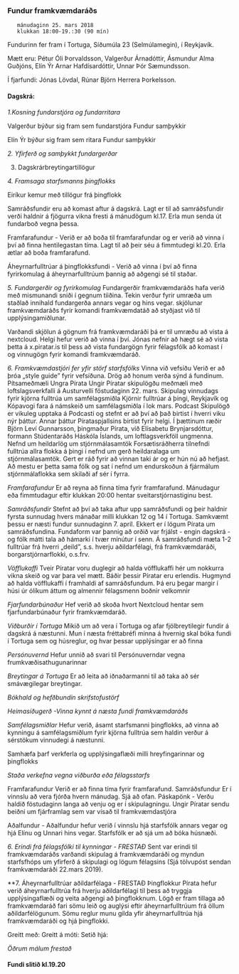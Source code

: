 ### Fundur framkvæmdaráðs
       mánudaginn 25. mars 2018 
       klukkan 18:00-19.:30 (90 mín)

Fundurinn fer fram í Tortuga, Síðumúla 23 (Selmúlamegin), í Reykjavík. 

Mætt eru: Pétur Óli Þorvaldsson, Valgerður Árnadóttir, Ásmundur Alma Guðjóns, Elín Ýr Arnar Hafdísardóttir, Unnar Þór Sæmundsson.

Í fjarfundi: Jónas Lövdal, Rúnar Björn Herrera Þorkelsson.

#### Dagskrá:


*1.Kosning fundarstjóra og fundarritara*

Valgerður býður sig fram sem fundarstjóra
Fundur samþykkir 

Elín Ýr býður sig fram sem ritara 
Fundur samþykkir 


*2. Yfirferð og samþykkt fundargerðar*

3. Dagskrárbreytingartillögur 

*4. Framsaga starfsmanns þingflokks*

Eiríkur kemur með tillögur frá þingflokk

Samráðsfundir eru að komast aftur á dagskrá. Lagt er til að samráðsfundir verði haldnir á fjögurra vikna fresti á mánudögum kl.17. Erla mun senda út fundarboð vegna þessa. 

Framfarafundur - Verið er að boða til framfarafundar og er verið að vinna í því að finna hentilegastan tíma. Lagt til að þeir séu á fimmtudegi kl.20. Erla ætlar að boða framfarafund.

Áheyrnarfulltrúar á þingflokksfundi - Verið að vinna í því að finna fyrirkomulag á áheyrnarfulltrúum þannig að aðgengi sé til staðar. 

*5. Fundargerðir og fyrirkomulag*
Fundargerðir framkvæmdaráðs hafa verið með mismunandi sniði í gegnum tíiðina. Tekin verður fyrir umræða um staðlað innihald fundargerða annars vegar og hins vegar.
skjölunar framkvæmdaráðs fyrir komandi framkvæmdatáð að styðjast við til upplýsingamiðlunar.

Varðandi skjölun á gögnum frá framkvæmdaráði þá er til umræðu að vista á nextcloud. Helgi hefur verið að vinna í því. 
Jónas nefnir að hægt sé að vista þetta á x.piratar.is til þess að vista fundargögn fyrir félagsfólk að komast í og vinnugögn fyrir komandi framkvæmdaráð. 



*6. Framkvæmdastjóri fer yfir störf starfsfólks*
Vinna við vefsíðu
Verið er að þróa „style guide” fyrir vefsíðuna. Drög að honum verða sýnd á fundinum.
Pítsameðmæli Ungra Pírata
Ungir Píratar skipulögðu meðmæli með loftslagsverkfalli á Austurvelli föstudaginn 22. mars. 
Skipulag vinnudags fyrir kjörna fulltrúa um samfélagsmiðla
Kjörnir fulltrúar á þingi, Reykjavík og Kópavogi fara á námskeið um samfélagsmiðla í lok mars.
Podcast
Skipulögð er vikuleg upptaka á Podcasti og stefnt er að því að það birtist í hverri viku nýr þáttur. Annar þáttur Pírataspjallsins birtist fyrir helgi. Í þættinum ræðir Björn Leví Gunnarsson, þingmaður Pírata, við Elísabetu Brynjarsdóttur, formann Stúdentaráðs Háskóla Íslands, um loftlagsverkföll ungmenna.
Nefnd um heildarlög um stjórnmálasamtök
Forsætisráðherra tilnefndi fulltrúa allra flokka á þingi í nefnd um gerð heildaralaga um stjórnmálasamtök. Gert er ráð fyrir að vinnan taki ár og er hún nú að hefjast. Að mestu er þetta sama fólk og sat í nefnd um endurskoðun á fjármálum stjórnmálaflokka sem skilaði af sér í fyrra.

*Framfarafundur*
Er að reyna að finna tíma fyrir framfarafund.
Mánudagur eða fimmtudagur eftir klukkan 20:00 hentar sveitarstjórnastiginu best.


*Samráðsfundir*
Stefnt að því að taka aftur upp samráðsfundi og þeir haldnir fyrsta sunnudag hvers mánaðar milli klukkan 12 og 14 í Tortuga. Samkvæmt þessu er næsti fundur sunnudaginn 7. apríl.
Ekkert er í lögum Pírata um samráðsfundina. Fundaform var þannig að orðið var frjálst - engin dagskrá - og fólk mátti tala að hámarki í tvær mínútur í senn.
Á samráðsfundi mæta 1-2 fulltrúar frá hverri „deild”, s.s. hverju aðildarfélagi, frá framkvæmdaráði, borgarstjórnarflokki, o.s.frv.


*Vöfflukaffi*
Tveir Píratar voru duglegir að halda vöfflukaffi hér um nokkurra vikna skeið og var þara vel mætt. Báðir þessir Píratar eru erlendis.
Hugmynd að halda vöfflukaffi í framhaldi af samráðsfundum. Þá eru þegar margir í húsi úr ólíkum áttum og almennir félagsmenn boðnir velkomnir


*Fjarfundarbúnaður*
Hef verið að skoða hvort Nextcloud hentar sem fjarfundarbúnaður fyrir framkvæmdaráð.


*Viðburðir í Tortuga*
Mikið um að vera í Tortuga og afar fjölbreytilegir fundir á dagskrá á næstunni. Mun í næsta fréttabréfi minna á hvernig skal bóka fundi í Tortuga sem og húsreglur, og hvar þessar upplýsingar er að finna

*Persónuvernd*
Hefur unnið að svari til Persónuverndar vegna frumkvæðisathugunarinnar 

*Breytingar á Tortuga*
Er að leita að iðnaðarmanni til að taka að sér smávægilegar breytingar.

*Bókhald og hefðbundin skrifstofustörf*

*Heimasíðugerð -Vinna kynnt á næsta fundi framkvæmdaráðs*

*Samfélagsmiðlar*
Hefur verið, ásamt starfsmanni þingflokks, að vinna að kynningu á samfélagsmiðlum fyrir kjörna fulltrúa sem haldin verður á sérstökum vinnudegi á næstunni.

Samhæfa þarf verkferla og upplýsingaflæði milli hreyfingarinnar  og þingflokks


*Staða verkefna vegna viðburða eða félagsstarfs* 

Framfarafundur
Verið er að finna tíma fyrir framfarafund.
Samráðsfundur 
Er í vinnslu að vera fjórða hvern mánudag. Sjá að ofan. 
Páskapönk - Verðu haldið föstudaginn langa að venju og er í skipulagningu. Ungir Píratar sendu beiðni um fjárframlag sem var vísað til framkvæmdastjóra

Aðalfundur - Aðalfundur hefur verið í vinnslu hjá starfsfólk annars vegar og hjá Elínu og Unnari hins vegar. Starfsfólk er að sjá um að bóka húsnæði. 

*6. Erindi frá félagsfólki til kynningar - FRESTAÐ* 
Sent var erindi til framkvæmdaráðs varðandi skipulag á framkvæmdaráði og myndun starfsfhóps um yfirferð á skipulagi og lögum félagsins (Sjá tölvupóst sendan framkvæmdaráði 22.mars 2019). 

**7. Áheyrnarfulltrúar aðildarfélaga - FRESTAÐ 
Þingflokkur Pírata hefur verið áheyrnarfulltrúa frá hverju aðildarfélagi til þess að tryggja upplýsingaflæði og veita aðgengi að þingflokknum. Lögð er fram tillaga að framkvæmdaráð fari sömu leið og auglýsi eftir áheyrnarfulltrúum frá öllum aðildarfélögunum. Sömu reglur munu gilda yfir áheyrnarfulltrúa hjá framkvæmdaráði og hjá þingflokki. 

Greitt með: 
Greitt á móti: 
Setið hjá: 

*Öðrum málum frestað* 

#### Fundi slitið kl.19.20 

















